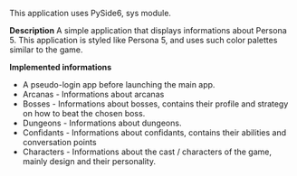 This application uses PySide6, sys module.

<b>Description</b>
A simple application that displays informations about Persona 5.
This application is styled like Persona 5, and uses such color palettes similar to the game.

<b>Implemented informations</b>
* A pseudo-login app before launching the main app.
* Arcanas - Informations about arcanas
* Bosses - Informations about bosses, contains their profile and strategy on how to beat the chosen boss.
* Dungeons - Informations about dungeons.
* Confidants - Informations about confidants, contains their abilities and conversation points
* Characters - Informations about the cast / characters of the game, mainly design and their personality.